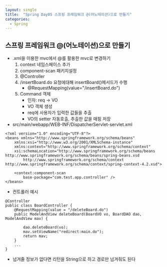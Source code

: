 ```yaml
---
layout: single
title:  "Spring Day05 스프링 프레임워크 @(어노테이션)으로 만들기"
categories:
  - Spring
---
```


## 스프링 프레임워크 @(어노테이션)으로 만들기

* .xml을 이용한 mvc에서 @를 활용한 mvc로 변경하기
  1. context 네임스페이스 추가
  2. component-scan 패키지설정
  3. @Controller
  4. /insertBoard.do 요청에대해 insertBoard()메서드가 수행
     * @RequestMapping(value="/insertBoard.do")
  5. Command 객체
     * 인자: req -> VO
     * VO 객체 생성
     * req에 사용자가 입력한 값들을 추출
     * VO의 setter 자동호출, 추출한 값을 매핑 저장
* src/main/webapp/WEB-INF/DispatcherServlet-servlet.xml

```
<?xml version="1.0" encoding="UTF-8"?>
<beans xmlns="http://www.springframework.org/schema/beans"
	xmlns:xsi="http://www.w3.org/2001/XMLSchema-instance"
	xmlns:context="http://www.springframework.org/schema/context"
	xsi:schemaLocation="http://www.springframework.org/schema/beans http://www.springframework.org/schema/beans/spring-beans.xsd
		http://www.springframework.org/schema/context http://www.springframework.org/schema/context/spring-context-4.2.xsd">

	<context:component-scan
		base-package="com.test.app.controller" />
</beans>

```

* 컨트롤러 예시

```
@Controller
public class BoardController {
	@RequestMapping(value = "/deleteBoard.do")
	public ModelAndView deleteBoard(BoardVO vo, BoardDAO dao, ModelAndView mav) {

		dao.deleteBoard(vo);
		mav.setViewName("redirect:main.do");
		return mav;
	}
	...
}
```

* 넘겨줄 정보가 없다면 리턴을 String으로 하고 경로만 넘겨줘도 된다

